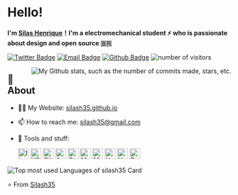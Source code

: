 # **Hello!**

**I'm [Silas Henrique](https://github.com/silash35)！I'm a electromechanical student ⚡ who is passionate about design and open source 🇧🇷**

[![Twitter Badge](https://img.shields.io/badge/-Twitter-1da1f2?style=flat-square&labelColor=1da1f2&logo=twitter&logoColor=white&link=https://twitter.com/silash35)](https://twitter.com/silash35)
[![Email Badge](https://img.shields.io/badge/-Email-c14438?style=flat-square&logo=Gmail&logoColor=white&link=mailto:silash35@gmail.com)](mailto:silash35@gmail.com)
[![Github Badge](https://img.shields.io/badge/-Github-232323?style=flat-square&logo=Github&logoColor=white&link=https://github.com/silash35)](https://github.com/silash35)
![number of visitors](https://visitor-badge.laobi.icu/badge?page_id=silash35)

<img
  align="right"
  src="https://github-readme-stats.vercel.app/api?username=silash35&hide_border=true&show_icons=true&title_color=fff&text_color=fff&bg_color=0d1117"
  alt="My Github stats, such as the number of commits made, stars, etc.">

## 🧐 **About**

- 👨‍💻 My Website: [silash35.github.io](https://silash35.github.io)
- 📫 How to reach me: silash35@gmail.com
- 🌱 Tools and stuff:

  <div>
    <img height="24" src="https://cdn.svgporn.com/logos/linux-tux.svg" alt="linux icon">
    <img height="24" src="https://cdn.svgporn.com/logos/visual-studio-code.svg" alt="VS code icon">
    <img height="24" src="https://cdn.svgporn.com/logos/git-icon.svg" alt="Git icon">
    <img height="24" src="https://cdn.svgporn.com/logos/arduino.svg" alt="Arduino icon">
    <img height="24" src="https://cdn.svgporn.com/logos/qt.svg" alt="Qt icon">
  
    <img height="24" src="https://cdn.svgporn.com/logos/materializecss.svg" alt="Materialize icon">
    <img height="24" src="https://cdn.svgporn.com/logos/material-ui.svg" alt="Material UI icon">
    <img height="24" src="https://cdn.svgporn.com/logos/heroku-icon.svg" alt="Heroku icon">
  
    <img height="24" src="https://cdn.svgporn.com/logos/yarn.svg" alt="Yarn icon">
    <img height="24" src="https://cdn.svgporn.com/logos/react.svg" alt="React icon">
  </div>

<img
  src="https://github-readme-stats.vercel.app/api/top-langs/?username=silash35&layout=compact&hide_border=true&show_icons=true&text_color=fff&bg_color=0d1117"
  alt="Top most used Languages of silash35 Card">

⭐️ From [Silash35](https://github.com/silash35)
